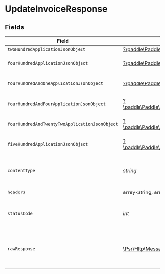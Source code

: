# UpdateInvoiceResponse


## Fields

| Field                                                                                                                                                     | Type                                                                                                                                                      | Required                                                                                                                                                  | Description                                                                                                                                               |
| --------------------------------------------------------------------------------------------------------------------------------------------------------- | --------------------------------------------------------------------------------------------------------------------------------------------------------- | --------------------------------------------------------------------------------------------------------------------------------------------------------- | --------------------------------------------------------------------------------------------------------------------------------------------------------- |
| `twoHundredApplicationJsonObject`                                                                                                                         | [?\paddle\Paddle\Models\Operations\UpdateInvoiceResponseBody](../../Models/Operations/UpdateInvoiceResponseBody.md)                                       | :heavy_minus_sign:                                                                                                                                        | OK                                                                                                                                                        |
| `fourHundredApplicationJsonObject`                                                                                                                        | [?\paddle\Paddle\Models\Operations\UpdateInvoiceInvoicesResponseBody](../../Models/Operations/UpdateInvoiceInvoicesResponseBody.md)                       | :heavy_minus_sign:                                                                                                                                        | General error response                                                                                                                                    |
| `fourHundredAndOneApplicationJsonObject`                                                                                                                  | [?\paddle\Paddle\Models\Operations\UpdateInvoiceInvoicesResponseResponseBody](../../Models/Operations/UpdateInvoiceInvoicesResponseResponseBody.md)       | :heavy_minus_sign:                                                                                                                                        | General error response                                                                                                                                    |
| `fourHundredAndFourApplicationJsonObject`                                                                                                                 | [?\paddle\Paddle\Models\Operations\UpdateInvoiceInvoicesResponse404ResponseBody](../../Models/Operations/UpdateInvoiceInvoicesResponse404ResponseBody.md) | :heavy_minus_sign:                                                                                                                                        | General error response                                                                                                                                    |
| `fourHundredAndTwentyTwoApplicationJsonObject`                                                                                                            | [?\paddle\Paddle\Models\Operations\UpdateInvoiceInvoicesResponse422ResponseBody](../../Models/Operations/UpdateInvoiceInvoicesResponse422ResponseBody.md) | :heavy_minus_sign:                                                                                                                                        | General error response                                                                                                                                    |
| `fiveHundredApplicationJsonObject`                                                                                                                        | [?\paddle\Paddle\Models\Operations\UpdateInvoiceInvoicesResponse500ResponseBody](../../Models/Operations/UpdateInvoiceInvoicesResponse500ResponseBody.md) | :heavy_minus_sign:                                                                                                                                        | General error response                                                                                                                                    |
| `contentType`                                                                                                                                             | *string*                                                                                                                                                  | :heavy_check_mark:                                                                                                                                        | HTTP response content type for this operation                                                                                                             |
| `headers`                                                                                                                                                 | array<string, array<*string*>>                                                                                                                            | :heavy_check_mark:                                                                                                                                        | N/A                                                                                                                                                       |
| `statusCode`                                                                                                                                              | *int*                                                                                                                                                     | :heavy_check_mark:                                                                                                                                        | HTTP response status code for this operation                                                                                                              |
| `rawResponse`                                                                                                                                             | [\Psr\Http\Message\ResponseInterface](https://www.php-fig.org/psr/psr-7/#33-psrhttpmessageresponseinterface)                                              | :heavy_check_mark:                                                                                                                                        | Raw HTTP response; suitable for custom response parsing                                                                                                   |